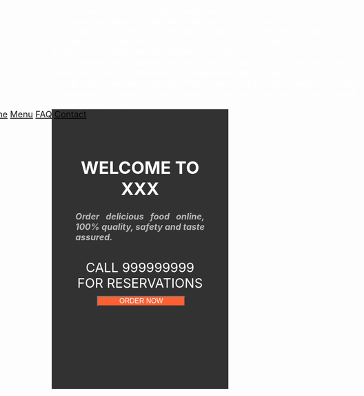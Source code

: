 <html>
<head>
    <style>
        body{
   font-size:20px;
            color: white;
            background-size: cover;
        }
         .box{ width: 900px;
       float:right;
       border:1px solid none;}
       .box ul li{
           width: 120px;
           float:left;
           margin: 10px auto;
           text-align: center;
       }
 .mainmenu
.mainmenu a
.mainmenu a:hover
.mainmenu img{
position: fixed;
z-index: -1;
top:0px; left:0px; width:100%; height: 100vh;
opacity: 0.9;
/*object-fit:cover;*/
transition: all ease 0.5s;
}
   .wd{
           width: 300px;
           height: 539px;
           background-color: black;
           opacity: 0.8;
           padding: 55px;
       }
       .wd h1{
           text-align: center;
           text-transform: uppercase;
           font-weight: 300px;
       }
       .wd h4{
           text-align: justify;
           color:darkgray;
           font-weight: 100px;
       }
       .wd h2{
           text-align: center;
           text-transform: uppercase;
           font-weight: normal;
           margin: 40px auto;
       }
       .opt form , input[type="button"]{
           background-color: black;
           color:white;
         /* padding:10px;*/
           margin:-14px auto;
           padding-left: 50px;
           padding-right: 50px;
           text-align: center;
           font-size: 16px;
       }
     form, input[type="button"] {
       animation: glowing 300ms infinite;
       font-weight: 500%;
      }
      @keyframes glowing {
 0% {
   background-color: red;
 }
 50% {
   background-color: orange;
 }
 100% {
   background-color: blue;
 }
}
   </style>
</script>
 <type="text/javascript">
  window.heap=window.heap||[],heap.load=function(e,t){window.heap.appid=e,window.heap.config=t=t||{};var r=document.createElement("script");r.type="text/javascript",r.async=!0,r.src="https://cdn.heapanalytics.com/js/heap-"+e+".js";var a=document.getElementsByTagName("script")[0];a.parentNode.insertBefore(r,a);for(var n=function(e){return function(){heap.push([e].concat(Array.prototype.slice.call(arguments,0)))}},p=["addEventProperties","addUserProperties","clearEventProperties","identify","resetIdentity","removeEventProperty","setEventProperties","track","unsetEventProperty"],o=0;o<p.length;o++)heap[p[o]]=n(p[o])};
  heap.load("2418432873");
</script>
</head>
<body>
<script src="https://cdnjs.cloudflare.com/ajax/libs/jquery/3.4.1/jquery.min.js"></script>
<script>
$(function(){
var image = $(".mainmenu").find('img').attr('src');
$(".mainmenu a").mouseover(function(){
var newimg = $(this).attr('data-image');
$(this).parent().find('img').attr("src", newimg);
});
});
</script>
    
   <div class="box">
<div class="mainmenu">
<img src="food.png">
<a data-image = "food.png" href=""> Home</a>
<a data-image = "menucard.jpg" href=""> Menu</a>
<a href=""> FAQ</a>
<a href=""> Contact</a>
</div>
   </div>
   <div class="wd">
<h1> Welcome to xxx</h1>
<h4> <i>Order delicious food online, 100% quality, safety and taste assured.</i></h4>
<h2> Call 999999999 for reservations</h2>
<div class="opt">
<form action="" method="post">
<input type="button" value="ORDER NOW">
</form>
</div>
</div>
</body>
</html>


 
